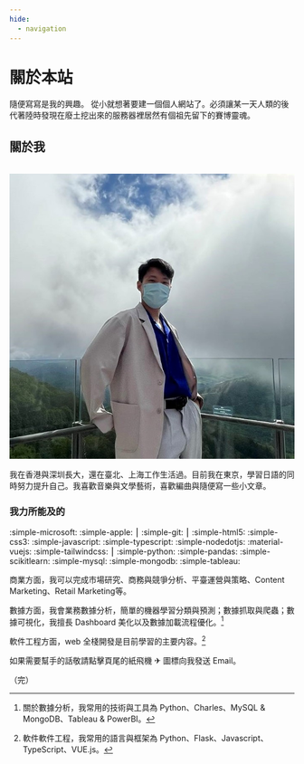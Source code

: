 ```yaml
---
hide:
  - navigation
---
```



# 關於本站

隨便寫寫是我的興趣。
從小就想著要建一個個人網站了。必須讓某一天人類的後代著陸時發現在廢土挖出來的服務器裡居然有個祖先留下的賽博靈魂。

## 關於我

<br>

<img src="../assets/avatar.jpg" alt="Avatar" class="avatar">

<br>

我在香港與深圳長大，還在臺北、上海工作生活過。目前我在東京，學習日語的同時努力提升自己。我喜歡音樂與文學藝術，喜歡編曲與隨便寫一些小文章。


### 我力所能及的

:simple-microsoft:
:simple-apple:
⎮
:simple-git:
⎮
:simple-html5:
:simple-css3:
:simple-javascript:
:simple-typescript:
:simple-nodedotjs:
:material-vuejs:
:simple-tailwindcss:
⎮
:simple-python:
:simple-pandas:
:simple-scikitlearn:
:simple-mysql:
:simple-mongodb:
:simple-tableau:


商業方面，我可以完成市場研究、商務與競爭分析、平臺運營與策略、Content Marketing、Retail Marketing等。

數據方面，我會業務數據分析，簡單的機器學習分類與預測；數據抓取與爬蟲；數據可視化，我擅長 Dashboard 美化以及數據加載流程優化。[^1]

軟件工程方面，web 全棧開發是目前學習的主要内容。[^2]

如果需要幫手的話敬請點擊頁尾的紙飛機 ✈ 圖標向我發送 Email。

[^1]: 關於數據分析，我常用的技術與工具為 Python、Charles、MySQL & MongoDB、Tableau & PowerBI。

[^2]: 軟件軟件工程，我常用的語言與框架為 Python、Flask、Javascript、TypeScript、VUE.js。










（完）


